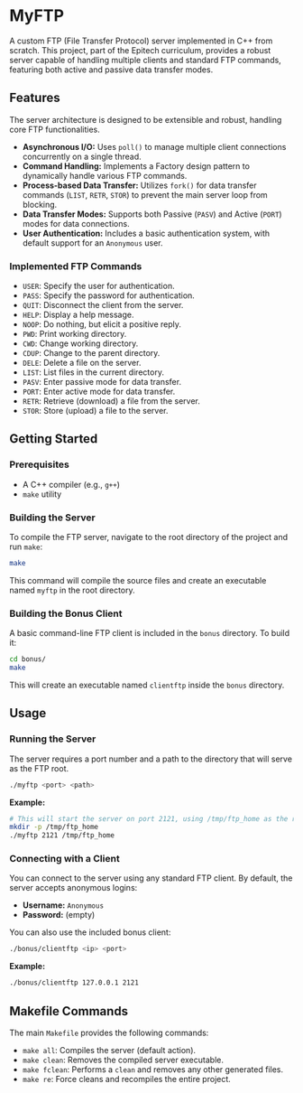 # MyFTP

A custom FTP (File Transfer Protocol) server implemented in C++ from scratch. This project, part of the Epitech curriculum, provides a robust server capable of handling multiple clients and standard FTP commands, featuring both active and passive data transfer modes.

## Features

The server architecture is designed to be extensible and robust, handling core FTP functionalities.

- **Asynchronous I/O:** Uses `poll()` to manage multiple client connections concurrently on a single thread.
- **Command Handling:** Implements a Factory design pattern to dynamically handle various FTP commands.
- **Process-based Data Transfer:** Utilizes `fork()` for data transfer commands (`LIST`, `RETR`, `STOR`) to prevent the main server loop from blocking.
- **Data Transfer Modes:** Supports both Passive (`PASV`) and Active (`PORT`) modes for data connections.
- **User Authentication:** Includes a basic authentication system, with default support for an `Anonymous` user.

### Implemented FTP Commands
- `USER`: Specify the user for authentication.
- `PASS`: Specify the password for authentication.
- `QUIT`: Disconnect the client from the server.
- `HELP`: Display a help message.
- `NOOP`: Do nothing, but elicit a positive reply.
- `PWD`: Print working directory.
- `CWD`: Change working directory.
- `CDUP`: Change to the parent directory.
- `DELE`: Delete a file on the server.
- `LIST`: List files in the current directory.
- `PASV`: Enter passive mode for data transfer.
- `PORT`: Enter active mode for data transfer.
- `RETR`: Retrieve (download) a file from the server.
- `STOR`: Store (upload) a file to the server.

## Getting Started

### Prerequisites
- A C++ compiler (e.g., `g++`)
- `make` utility

### Building the Server

To compile the FTP server, navigate to the root directory of the project and run `make`:

```sh
make
```
This command will compile the source files and create an executable named `myftp` in the root directory.

### Building the Bonus Client

A basic command-line FTP client is included in the `bonus` directory. To build it:

```sh
cd bonus/
make
```
This will create an executable named `clientftp` inside the `bonus` directory.

## Usage

### Running the Server

The server requires a port number and a path to the directory that will serve as the FTP root.

```sh
./myftp <port> <path>
```
**Example:**
```sh
# This will start the server on port 2121, using /tmp/ftp_home as the root directory.
mkdir -p /tmp/ftp_home
./myftp 2121 /tmp/ftp_home
```

### Connecting with a Client

You can connect to the server using any standard FTP client. By default, the server accepts anonymous logins:
- **Username:** `Anonymous`
- **Password:** (empty)

You can also use the included bonus client:
```sh
./bonus/clientftp <ip> <port>
```
**Example:**
```sh
./bonus/clientftp 127.0.0.1 2121
```

## Makefile Commands

The main `Makefile` provides the following commands:
- `make all`: Compiles the server (default action).
- `make clean`: Removes the compiled server executable.
- `make fclean`: Performs a `clean` and removes any other generated files.
- `make re`: Force cleans and recompiles the entire project.
